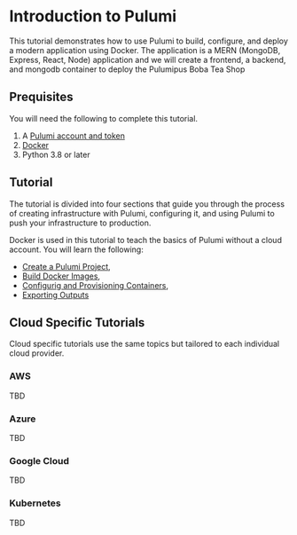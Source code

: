 # Introduction to Pulumi

This tutorial demonstrates how to use Pulumi to build, configure, and deploy a modern application using Docker. The application is a MERN (MongoDB, Express, React, Node) application and we will create a frontend, a backend, and mongodb container to deploy the Pulumipus Boba Tea Shop

## Prequisites

You will need the following to complete this tutorial.

1. A [Pulumi account and token](http:app.pulumi.com)
2. [Docker](https://docs.docker.com/get-docker/)
3. Python 3.8 or later

## Tutorial

The tutorial is divided into four sections that guide you through the process of creating infrastructure with Pulumi, configuring it, and using Pulumi to push your infrastructure to production.

Docker is used in this tutorial to teach the basics of Pulumi without a cloud account. You will learn the following:

- [Create a Pulumi Project](./lab-01/Creating_a_Pulumi_Project.md),
- [Build Docker Images](./lab-02/Create_Docker_Images.md),
- [Configurig and Provisioning Containers](./lab-03/-Configuring_and_Provisioning_Containers.md),
- [Exporting Outputs](./lab-04/Exporting_Outputs.md)

## Cloud Specific Tutorials

Cloud specific tutorials use the same topics but tailored to each individual cloud provider.

### AWS

TBD

### Azure

TBD

### Google Cloud

TBD

### Kubernetes

TBD
